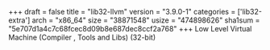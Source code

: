 +++
draft = false
title = "lib32-llvm"
version = "3.9.0-1"
categories = ['lib32-extra']
arch = "x86_64"
size = "38871548"
usize = "474898626"
sha1sum = "5e707d1a4c7c68fcec8d09b8e687dec8ccf2a768"
+++
Low Level Virtual Machine (Compiler , Tools and Libs) (32-bit)